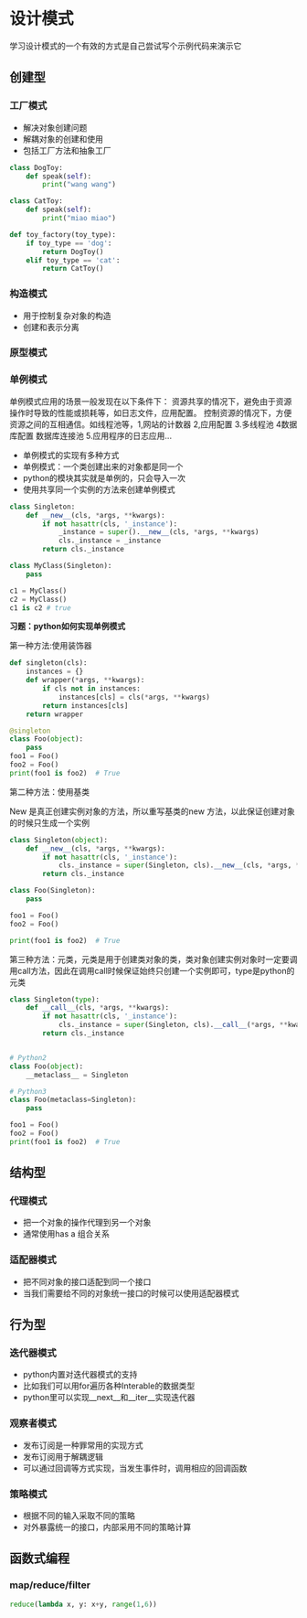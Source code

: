 # 设计模式

学习设计模式的一个有效的方式是自己尝试写个示例代码来演示它

## 创建型

### 工厂模式

- 解决对象创建问题
- 解耦对象的创建和使用
- 包括工厂方法和抽象工厂

``` python
class DogToy:
    def speak(self):
        print("wang wang")

class CatToy:
    def speak(self):
        print("miao miao")

def toy_factory(toy_type):
    if toy_type == 'dog':
        return DogToy()
    elif toy_type == 'cat':
        return CatToy()
```

### 构造模式

- 用于控制复杂对象的构造
- 创建和表示分离

### 原型模式

### 单例模式

单例模式应用的场景一般发现在以下条件下：
资源共享的情况下，避免由于资源操作时导致的性能或损耗等，如日志文件，应用配置。
控制资源的情况下，方便资源之间的互相通信。如线程池等，1,网站的计数器 2,应用配置 3.多线程池 4数据库配置 数据库连接池 5.应用程序的日志应用...

- 单例模式的实现有多种方式
- 单例模式：一个类创建出来的对象都是同一个
- python的模块其实就是单例的，只会导入一次
- 使用共享同一个实例的方法来创建单例模式

``` python
class Singleton:
    def __new__(cls, *args, **kwargs):
        if not hasattr(cls, '_instance'):
            _instance = super().__new__(cls, *args, **kwargs)
            cls._instance = _instance
        return cls._instance

class MyClass(Singleton):
    pass

c1 = MyClass()
c2 = MyClass()
c1 is c2 # true
```

**习题：python如何实现单例模式**

第一种方法:使用装饰器

``` python
def singleton(cls):
    instances = {}
    def wrapper(*args, **kwargs):
        if cls not in instances:
            instances[cls] = cls(*args, **kwargs)
        return instances[cls]
    return wrapper

@singleton
class Foo(object):
    pass
foo1 = Foo()
foo2 = Foo()
print(foo1 is foo2)  # True
```

第二种方法：使用基类

New 是真正创建实例对象的方法，所以重写基类的new 方法，以此保证创建对象的时候只生成一个实例

``` python
class Singleton(object):
    def __new__(cls, *args, **kwargs):
        if not hasattr(cls, '_instance'):
            cls._instance = super(Singleton, cls).__new__(cls, *args, **kwargs)
        return cls._instance

class Foo(Singleton):
    pass

foo1 = Foo()
foo2 = Foo()

print(foo1 is foo2)  # True
```

第三种方法：元类，元类是用于创建类对象的类，类对象创建实例对象时一定要调用call方法，因此在调用call时候保证始终只创建一个实例即可，type是python的元类

``` python
class Singleton(type):
    def __call__(cls, *args, **kwargs):
        if not hasattr(cls, '_instance'):
            cls._instance = super(Singleton, cls).__call__(*args, **kwargs)
        return cls._instance


# Python2
class Foo(object):
    __metaclass__ = Singleton

# Python3
class Foo(metaclass=Singleton):
    pass

foo1 = Foo()
foo2 = Foo()
print(foo1 is foo2)  # True

```


## 结构型

### 代理模式

- 把一个对象的操作代理到另一个对象
- 通常使用has a 组合关系

### 适配器模式

- 把不同对象的接口适配到同一个接口
- 当我们需要给不同的对象统一接口的时候可以使用适配器模式

## 行为型

### 迭代器模式

- python内置对迭代器模式的支持
- 比如我们可以用for遍历各种Interable的数据类型
- python里可以实现__next__和__iter__实现迭代器

### 观察者模式

- 发布订阅是一种罪常用的实现方式
- 发布订阅用于解耦逻辑
- 可以通过回调等方式实现，当发生事件时，调用相应的回调函数

### 策略模式

- 根据不同的输入采取不同的策略
- 对外暴露统一的接口，内部采用不同的策略计算

## 函数式编程

### map/reduce/filter

``` python
reduce(lambda x, y: x+y, range(1,6))
```
